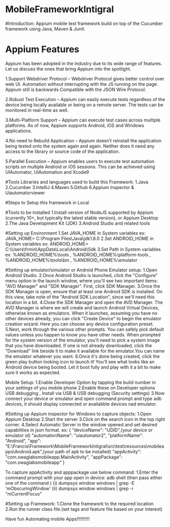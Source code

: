 # MobileFrameworkIntigral

#Introduction:
Appium mobile test framework build on top of the Cucumber framework using Java, Maven & Junit.

# Appium Features
Appium has been adopted in the industry due to its wide range of features. Let us discuss the ones that bring Appium into the spotlight.

1.Support Webdriver Protocol – Webdriver Protocol gives better control over web UI. Automation without interrupting with the JS running on the page. Appium still is backwards Compatible with the JSON Wire Protocol.

2.Robust Test Execution – Appium can easily execute tests regardless of the device being locally available or being on a remote server. The tests can be monitored in real-time as well.

3.Multi-Platform Support – Appium can execute test cases across multiple platforms. As of now, Appium supports Android, iOS and Windows applications.

4.No need to Rebuild Application – Appium doesn’t reinstall the application being tested onto the system again and again. Neither does it need any access to the library or source code of the application.

5.Parallel Execution – Appium enables users to execute test automation scripts on multiple Android or iOS sessions. This can be achieved using UIAutomator, UIAutomation and Xcode9

#Tools Libraries and languages used to build this Framework:
1.Java
2.Cucumber 
3.IntelliJ
4.Maven
5.Github
6.Appium Inspector & Uiautomatorviewer

#Steps to Setup this framework in Local

#Tools to be installed
1.Install version of NodeJS supported by Appium (currently 10+, but typically the latest stable version), or Appium Desktop
2.The Java Development Kit (JDK)
3.Android Studio and related tools

#Setting up Environment
1.Set JAVA_HOME in System variables ex: JAVA_HOME= C:\Program Files\Java\jdk1.8.0
2.Set ANDROID_HOME in System variables ex: ANDROID_HOME= C:\Users\frmin\AppData\Local\Android\Sdk
3.Set Path in System variables ex: %ANDROID_HOME%\tools , %ANDROID_HOME%\platform-tools , %ANDROID_HOME%\tools\bin , %ANDROID_HOME%\emulator

#Setting up emulator/simulator or Android Phone
Emulator setup:
1.Open Android Studio. 
2.Once Android Studio is launched, click the "Configure" menu option in the launch window, where you'll see two important items: "AVD Manager" and "SDK Manager". First, click SDK Manager.
3.Once the SDK Manager is open, ensure that at least one Android SDK is installed. On this view, take note of the "Android SDK Location", since we'll need this location in a bit.
4.Close the SDK Manager and open the AVD Manager. The AVD Manager is where we will create and launch Android Virtual Devices, otherwise known as emulators. When it launches, assuming you have no other devices already, you can click "Create Device" to begin the emulator creation wizard. Here you can choose any device configuration preset.
5.Next, work through the various other prompts. You can safely pick default values unless you happen to know you have other needs. When prompted for the system version of the emulator, you'll need to pick a system image that you have downloaded. If one is not already downloaded, click the "Download" link beside it to make it available for the emulator.You can name the emulator whatever you want.
6.Once it's done being created, click the green play button looking icon to launch it! You'll see what looks like an Android device being booted. Let it boot fully and play with it a bit to make sure it works as expected.

Mobile Setup:
1.Enable Developer Option by tapping the build number in your settings of you mobile phone
2.Enable these on Developer options USB debugging , Install via USB & USB debugging (Security settings)
3.Now connect your device or emulator and open command prompt and type adb devices, it should display connected or availabble devices nad emulator.


#Setting up Appium inspector for Windows to capture objects:
1.Open Appium Desktop
2.Start the server
3.Click on the search icon in the top right corner.
4.Select Automatic Server in the window opened and set desired capabilities in json format.
ex: {
      "deviceName": "UDID",(your device or emulator id)
      "automationName": "uiautomator2",
      "platformName": "Android",
      "app": "E:\\Francis\\Framework\\MobileFrameworkIntigral\\src\\test\\resources\\mobileapps\\Android.apk",(your path of apk to be installed)
      "appActivity": "com.swaglabsmobileapp.MainActivity",
      "appPackage": "com.swaglabsmobileapp"
    }

To capture appActivity and apppackage use below command:
1.Enter the command prompt with your app open in device: adb shell (then pass either one of the command )
 (i) dumpsys window windows | grep -E 'mObscuringWindow' 
 (ii) dumpsys window windows | grep -i "mCurrentFocus"


#Setting up Framework:
1.Clone the framework to the required location
2.Run the runner class file.(set tags and feature file based on your interest)


Have fun Automating mobile Apps!!!!!!!!!!




